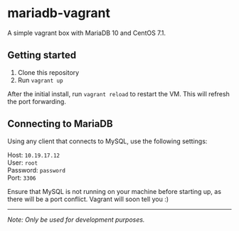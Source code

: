 # mariadb-vagrant
A simple vagrant box with MariaDB 10 and CentOS 7.1.

## Getting started
1. Clone this repository
2. Run `vagrant up`

After the initial install, run `vagrant reload` to restart the VM. This will refresh the port forwarding.

## Connecting to MariaDB
Using any client that connects to MySQL, use the following settings:

Host: `10.19.17.12`  
User: `root`  
Password: `password`  
Port: `3306`

Ensure that MySQL is not running on your machine before starting up, as there will be a port conflict. Vagrant will soon tell you :)

---
_Note: Only be used for development purposes._



